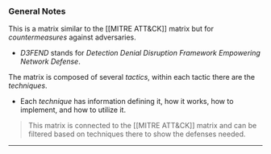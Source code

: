 ### General Notes

This is a matrix similar to the [[MITRE ATT&CK]] matrix but for *countermeasures* against adversaries.
- *D3FEND* stands for *Detection Denial Disruption Framework Empowering Network Defense*.

The matrix is composed of several *tactics*, within each tactic there are the *techniques*.
- Each *technique* has information defining it, how it works, how to implement, and how to utilize it.

> This matrix is connected to the [[MITRE ATT&CK]] matrix and can be filtered based on techniques there to show the defenses needed.

---
